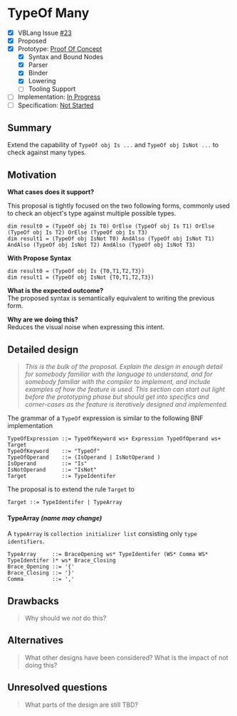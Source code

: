 # TypeOf Many

* [x] VBLang Issue [#23](https://github.com/dotnet/vblang/issues/23)
* [x] Proposed
* [x] Prototype: [Proof Of Concept](https://github.com/AdamSpeight2008/roslyn-AdamSpeight2008/tree/master_typeof2)
  * [x] Syntax and Bound Nodes
  * [x] Parser
  * [x] Binder
  * [x] Lowering
  * [ ] Tooling Support  
* [ ] Implementation: [In Progress](https://github.com/dotnet/roslyn/BRANCH_NAME)
* [ ] Specification: [Not Started](pr/1)

## Summary
[summary]: #summary
Extend the capability of `TypeOf obj Is ...` and `TypeOf obj IsNot ...` to check against many types. 

## Motivation
[motivation]: #motivation

**What cases does it support?**

This proposal is tightly focused on the two following forms, commonly used to check an object's type against multiple possible types.
```vb.net
dim result0 = (TypeOf obj Is T0) OrElse (TypeOf obj Is T1) OrElse (TypeOf obj Is T2) OrElse (TypeOf obj Is T3) 
dim result1 = (TypeOf obj IsNot T0) AndAlso (TypeOf obj IsNot T1) AndAlso (TypeOf obj IsNot T2) AndAlso (TypeOf obj IsNot T3) 
```
**With Propose Syntax**
```vb.net
dim result0 = (TypeOf obj Is {T0,T1,T2,T3}) 
dim result1 = (TypeOf obj IsNot {T0,T1,T2,T3}) 
```
**What is the expected outcome?**   
The proposed syntax is semantically equivalent to writing the previous form.

**Why are we doing this?**    
Reduces the visual noise when expressing this intent.

## Detailed design
[design]: #detailed-design
>*This is the bulk of the proposal. Explain the design in enough detail for somebody familiar
with the language to understand, and for somebody familiar with the compiler to implement,  and include examples of how the feature is used. This section can start out light before the prototyping phase but should get into specifics and corner-cases as the feature is iteratively designed and implemented.*

The grammar of a `TypeOf` expression is similar to the following BNF implementation
```
TypeOfExpression ::= TypeOfKeyword ws+ Expression TypeOfOperand ws+ Target
TypeOfKeyword    ::= "TypeOf"
TypeOfOperand    ::= (IsOperand | IsNotOperand )
IsOperand        ::= "Is"
IsNotOperand     ::= "IsNot"
Target           ::= TypeIdentifer
```
The proposal is to extend the rule `Target` to 
```
Target ::= TypeIdentifer | TypeArray
```


#### TypeArray *(name may change)*    

A `typeArray` is `collection initializer list` consisting only `type identifiers`.
```
TypeArray     ::= BraceOpening ws* TypeIdentifer (WS* Comma WS* TypeIdentifer )* ws* Brace_Closing
Brace_Opening ::= '{'
Brace_Closing ::= '}'
Comma         ::= ','
```


## Drawbacks
[drawbacks]: #drawbacks
> Why should we *not* do this?

## Alternatives
[alternatives]: #alternatives
> What other designs have been considered? What is the impact of not doing this?

## Unresolved questions
[unresolved]: #unresolved-questions
> What parts of the design are still TBD?